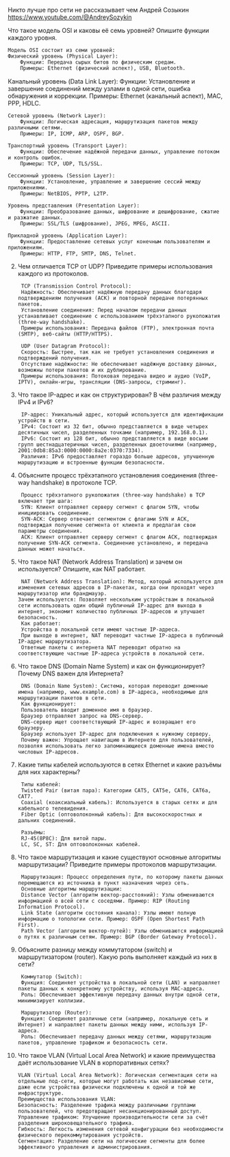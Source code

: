 Никто лучше про сети не рассказывает чем Андрей Созыкин
https://www.youtube.com/@AndreySozykin

Что такое модель OSI и каковы её семь уровней? Опишите функции каждого уровня.


    Модель OSI состоит из семи уровней:
    Физический уровень (Physical Layer):
        Функции: Передача сырых битов по физическим средам.
        Примеры: Ethernet (физический аспект), USB, Bluetooth.
        
<div style="color:red; height: 1px; width:100%;"></div>
    Канальный уровень (Data Link Layer):
        Функции: Установление и завершение соединений между узлами в одной сети, ошибка обнаружения и коррекции.
        Примеры: Ethernet (канальный аспект), MAC, PPP, HDLC.

    Сетевой уровень (Network Layer):
        Функции: Логическая адресация, маршрутизация пакетов между различными сетями.
        Примеры: IP, ICMP, ARP, OSPF, BGP.

    Транспортный уровень (Transport Layer):
        Функции: Обеспечение надёжной передачи данных, управление потоком и контроль ошибок.
        Примеры: TCP, UDP, TLS/SSL.

    Сессионный уровень (Session Layer):
        Функции: Установление, управление и завершение сессий между приложениями.
        Примеры: NetBIOS, PPTP, L2TP.

    Уровень представления (Presentation Layer):
        Функции: Преобразование данных, шифрование и дешифрование, сжатие и разжатие данных.
        Примеры: SSL/TLS (шифрование), JPEG, MPEG, ASCII.

    Прикладной уровень (Application Layer):
        Функции: Предоставление сетевых услуг конечным пользователям и приложениям.
        Примеры: HTTP, FTP, SMTP, DNS, Telnet.
        
2) Чем отличается TCP от UDP? Приведите примеры использования каждого из протоколов.

        TCP (Transmission Control Protocol):
        Надёжность: Обеспечивает надёжную передачу данных благодаря подтверждениям получения (ACK) и повторной передаче потерянных пакетов.
        Установление соединения: Перед началом передачи данных устанавливает соединение с использованием трёхэтапного рукопожатия (three-way handshake).
        Примеры использования: Передача файлов (FTP), электронная почта (SMTP), веб-сайты (HTTP/HTTPS).

        UDP (User Datagram Protocol):
        Скорость: Быстрее, так как не требует установления соединения и подтверждений получения.
        Отсутствие надёжности: Не обеспечивает надёжную доставку данных, возможны потери пакетов и их дублирование.
        Примеры использования: Потоковая передача видео и аудио (VoIP, IPTV), онлайн-игры, трансляции (DNS-запросы, стриминг).

3) Что такое IP-адрес и как он структурирован? В чём различия между IPv4 и IPv6?

        IP-адрес: Уникальный адрес, который используется для идентификации устройств в сети.
        IPv4: Состоит из 32 бит, обычно представляется в виде четырех десятичных чисел, разделенных точками (например, 192.168.0.1).
        IPv6: Состоит из 128 бит, обычно представляется в виде восьми групп шестнадцатеричных чисел, разделенных двоеточиями (например, 2001:0db8:85a3:0000:0000:8a2e:0370:7334).
        Различия: IPv6 предоставляет гораздо больше адресов, улучшенную маршрутизацию и встроенные функции безопасности.

4) Объясните процесс трёхэтапного установления соединения (three-way handshake) в протоколе TCP.

        Процесс трёхэтапного рукопожатия (three-way handshake) в TCP включает три шага:
        SYN: Клиент отправляет серверу сегмент с флагом SYN, чтобы инициировать соединение.
        SYN-ACK: Сервер отвечает сегментом с флагами SYN и ACK, подтверждая получение сегмента от клиента и предлагая свои параметры соединения.
        ACK: Клиент отправляет серверу сегмент с флагом ACK, подтверждая получение SYN-ACK сегмента. Соединение установлено, и передача данных может начаться.

5) Что такое NAT (Network Address Translation) и зачем он используется? Опишите, как NAT работает.

        NAT (Network Address Translation): Метод, который используется для изменения сетевых адресов в IP-пакетах, когда они проходят через маршрутизатор или брандмауэр.
       Зачем используется: Позволяет нескольким устройствам в локальной сети использовать один общий публичный IP-адрес для выхода в интернет, экономит количество публичных IP-адресов и улучшает                безопасность.
        Как работает:
        Устройства в локальной сети имеют частные IP-адреса.
        При выходе в интернет, NAT переводит частные IP-адреса в публичный IP-адрес маршрутизатора.
        Ответные пакеты с интернета NAT переводит обратно на соответствующие частные IP-адреса устройств в локальной сети.

7) Что такое DNS (Domain Name System) и как он функционирует? Почему DNS важен для Интернета?

        DNS (Domain Name System): Система, которая переводит доменные имена (например, www.example.com) в IP-адреса, необходимые для маршрутизации пакетов в сети.
        Как функционирует:
        Пользователь вводит доменное имя в браузер.
        Браузер отправляет запрос на DNS-сервер.
        DNS-сервер ищет соответствующий IP-адрес и возвращает его браузеру.
        Браузер использует IP-адрес для подключения к нужному серверу.
        Почему важен: Упрощает навигацию в Интернете для пользователей, позволяя использовать легко запоминающиеся доменные имена вместо числовых IP-адресов.

7) Какие типы кабелей используются в сетях Ethernet и какие разъёмы для них характерны?

        Типы кабелей:
        Twisted Pair (витая пара): Категории CAT5, CAT5e, CAT6, CAT6a, CAT7.
        Coaxial (коаксиальный кабель): Используется в старых сетях и для кабельного телевидения.
        Fiber Optic (оптоволоконный кабель): Для высокоскоростных и дальних соединений.
        
        Разъёмы:
        RJ-45(8P8C): Для витой пары.
        LC, SC, ST: Для оптоволоконных кабелей.

8) Что такое маршрутизация и какие существуют основные алгоритмы маршрутизации? Приведите примеры протоколов маршрутизации.

        Маршрутизация: Процесс определения пути, по которому пакеты данных перемещаются из источника в пункт назначения через сеть.
        Основные алгоритмы маршрутизации:
        Distance Vector (алгоритм вектор-расстояний): Узлы обмениваются информацией о всей сети с соседями. Пример: RIP (Routing Information Protocol).
        Link State (алгоритм состояния канала): Узлы имеют полную информацию о топологии сети. Пример: OSPF (Open Shortest Path First).
        Path Vector (алгоритм вектор-путей): Узлы обмениваются информацией о путях к различным сетям. Пример: BGP (Border Gateway Protocol).

9) Объясните разницу между коммутатором (switch) и маршрутизатором (router). Какую роль выполняет каждый из них в сети?

        Коммутатор (Switch):
        Функция: Соединяет устройства в локальной сети (LAN) и направляет пакеты данных к конкретному устройству, используя MAC-адреса.
        Роль: Обеспечивает эффективную передачу данных внутри одной сети, минимизирует коллизии.

        Маршрутизатор (Router):
        Функция: Соединяет различные сети (например, локальную сеть и Интернет) и направляет пакеты данных между ними, используя IP-адреса.
        Роль: Обеспечивает передачу данных между сетями, маршрутизацию пакетов, управление трафиком и безопасность сети.

10) Что такое VLAN (Virtual Local Area Network) и какие преимущества даёт использование VLAN в корпоративных сетях?

        VLAN (Virtual Local Area Network): Логическая сегментация сети на отдельные под-сети, которые могут работать как независимые сети, даже если устройства физически подключены к одной и той же инфраструктуре.
        Преимущества использования VLAN:
        Безопасность: Разделение трафика между различными группами пользователей, что предотвращает несанкционированный доступ.
        Управление трафиком: Улучшение производительности сети за счёт разделения широковещательного трафика.
        Гибкость: Легкость изменения сетевой конфигурации без необходимости физического перекоммутирования устройств.
        Сегментация: Разделение сети на логические сегменты для более эффективного управления и администрирования.
